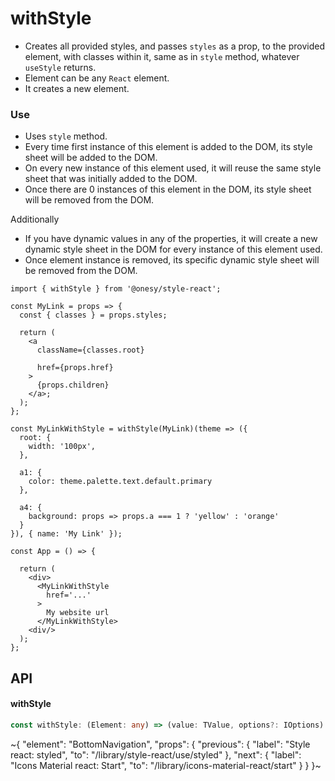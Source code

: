 
# withStyle

- Creates all provided styles, and passes `styles` as a prop, to the provided element, with classes within it, same as in `style` method, whatever `useStyle` returns.
- Element can be any `React` element.
- It creates a new element.

### Use

- Uses `style` method.
- Every time first instance of this element is added to the DOM, its style sheet will be added to the DOM.
- On every new instance of this element used, it will reuse the same style sheet that was initially added to the DOM.
- Once there are 0 instances of this element in the DOM, its style sheet will be removed from the DOM.

Additionally
- If you have dynamic values in any of the properties, it will create a new dynamic style sheet in the DOM for every instance of this element used.
- Once element instance is removed, its specific dynamic style sheet will be removed from the DOM.

```tsx
import { withStyle } from '@onesy/style-react';

const MyLink = props => {
  const { classes } = props.styles;

  return (
    <a
      className={classes.root}

      href={props.href}
    >
      {props.children}
    </a>;
  );
};

const MyLinkWithStyle = withStyle(MyLink)(theme => ({
  root: {
    width: '100px',
  },

  a1: {
    color: theme.palette.text.default.primary
  },

  a4: {
    background: props => props.a === 1 ? 'yellow' : 'orange'
  }
}), { name: 'My Link' });

const App = () => {

  return (
    <div>
      <MyLinkWithStyle
        href='...'
      >
        My website url
      </MyLinkWithStyle>
    <div/>
  );
};
```

## API

#### withStyle

```ts
const withStyle: (Element: any) => (value: TValue, options?: IOptions) => React.ElementType;
```


~{
  "element": "BottomNavigation",
  "props": {
    "previous": {
      "label": "Style react: styled",
      "to": "/library/style-react/use/styled"
    },
    "next": {
      "label": "Icons Material react: Start",
      "to": "/library/icons-material-react/start"
    }
  }
}~
